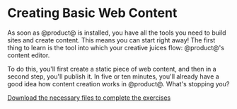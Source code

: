 # Creating Basic Web Content

As soon as @product@ is installed, you have all the tools you need to build
sites and create content. This means you can start right away! The first thing
to learn is the tool into which your creative juices flow: @product@'s content
editor. 

To do this, you'll first create a static piece of web content, and then in
a second step, you'll publish it. In five or ten minutes, you'll already have
a good idea how content creation works in @product@. What's stopping you? 

[Download the necessary files to complete the exercises](https://dev.liferay.com/documents/10184/1463723/Creating+Content+Exercise+Images/b5076e05-9a6f-503a-0218-5b530bee2ef1?version=1.1&download=true)
